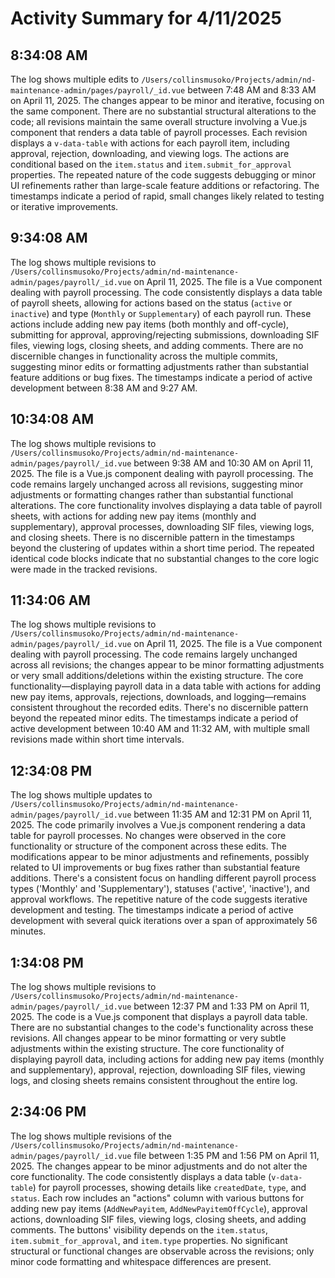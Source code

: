 # Activity Summary for 4/11/2025

## 8:34:08 AM
The log shows multiple edits to `/Users/collinsmusoko/Projects/admin/nd-maintenance-admin/pages/payroll/_id.vue` between 7:48 AM and 8:33 AM on April 11, 2025.  The changes appear to be minor and iterative, focusing on the same component.  There are no substantial structural alterations to the code; all revisions maintain the same overall structure involving a Vue.js component that renders a data table of payroll processes.  Each revision displays a `v-data-table` with actions for each payroll item, including approval, rejection, downloading, and viewing logs.  The actions are conditional based on the `item.status` and `item.submit_for_approval` properties. The repeated nature of the code suggests debugging or minor UI refinements rather than large-scale feature additions or refactoring.  The timestamps indicate a period of rapid, small changes likely related to testing or iterative improvements.


## 9:34:08 AM
The log shows multiple revisions to `/Users/collinsmusoko/Projects/admin/nd-maintenance-admin/pages/payroll/_id.vue` on April 11, 2025.  The file is a Vue component dealing with payroll processing.  The code consistently displays a data table of payroll sheets, allowing for actions based on the status (`active` or `inactive`) and type (`Monthly` or `Supplementary`) of each payroll run.  These actions include adding new pay items (both monthly and off-cycle), submitting for approval, approving/rejecting submissions, downloading SIF files, viewing logs, closing sheets, and adding comments.  There are no discernible changes in functionality across the multiple commits, suggesting minor edits or formatting adjustments rather than substantial feature additions or bug fixes.  The timestamps indicate a period of active development between 8:38 AM and 9:27 AM.


## 10:34:08 AM
The log shows multiple revisions to `/Users/collinsmusoko/Projects/admin/nd-maintenance-admin/pages/payroll/_id.vue` between 9:38 AM and 10:30 AM on April 11, 2025.  The file is a Vue.js component dealing with payroll processing.  The code remains largely unchanged across all revisions, suggesting minor adjustments or formatting changes rather than substantial functional alterations.  The core functionality involves displaying a data table of payroll sheets, with actions for adding new pay items (monthly and supplementary), approval processes, downloading SIF files, viewing logs, and closing sheets.  There is no discernible pattern in the timestamps beyond the clustering of updates within a short time period.  The repeated identical code blocks indicate that no substantial changes to the core logic were made in the tracked revisions.


## 11:34:06 AM
The log shows multiple revisions to `/Users/collinsmusoko/Projects/admin/nd-maintenance-admin/pages/payroll/_id.vue` on April 11, 2025.  The file is a Vue component dealing with payroll processing.  The code remains largely unchanged across all revisions; the changes appear to be minor formatting adjustments or very small additions/deletions within the existing structure. The core functionality—displaying payroll data in a data table with actions for adding new pay items, approvals, rejections, downloads, and logging—remains consistent throughout the recorded edits.  There's no discernible pattern beyond the repeated minor edits.  The timestamps indicate a period of active development between 10:40 AM and 11:32 AM, with multiple small revisions made within short time intervals.


## 12:34:08 PM
The log shows multiple updates to `/Users/collinsmusoko/Projects/admin/nd-maintenance-admin/pages/payroll/_id.vue` between 11:35 AM and 12:31 PM on April 11, 2025.  The code primarily involves a Vue.js component rendering a data table for payroll processes.  No changes were observed in the core functionality or structure of the component across these edits. The modifications appear to be minor adjustments and refinements, possibly related to UI improvements or bug fixes rather than substantial feature additions.  There's a consistent focus on handling different payroll process types ('Monthly' and 'Supplementary'), statuses ('active', 'inactive'), and approval workflows.  The repetitive nature of the code suggests iterative development and testing.  The timestamps indicate a period of active development with several quick iterations over a span of approximately 56 minutes.


## 1:34:08 PM
The log shows multiple revisions to `/Users/collinsmusoko/Projects/admin/nd-maintenance-admin/pages/payroll/_id.vue`  between 12:37 PM and 1:33 PM on April 11, 2025.  The code is a Vue.js component that displays a payroll data table.  There are no substantial changes to the code's functionality across these revisions.  All changes appear to be minor formatting or very subtle adjustments within the existing structure.  The core functionality of displaying payroll data, including actions for adding new pay items (monthly and supplementary), approval, rejection, downloading SIF files, viewing logs, and closing sheets remains consistent throughout the entire log.


## 2:34:06 PM
The log shows multiple revisions of the `/Users/collinsmusoko/Projects/admin/nd-maintenance-admin/pages/payroll/_id.vue` file between 1:35 PM and 1:56 PM on April 11, 2025.  The changes appear to be minor adjustments and do not alter the core functionality.  The code consistently displays a data table (`v-data-table`) for payroll processes, showing details like `createdDate`, `type`, and `status`.  Each row includes an "actions" column with various buttons for adding new pay items (`AddNewPayitem`, `AddNewPayitemOffCycle`), approval actions, downloading SIF files, viewing logs, closing sheets, and adding comments.  The buttons' visibility depends on the `item.status`, `item.submit_for_approval`, and `item.type` properties.  No significant structural or functional changes are observable across the revisions; only minor code formatting and whitespace differences are present.
